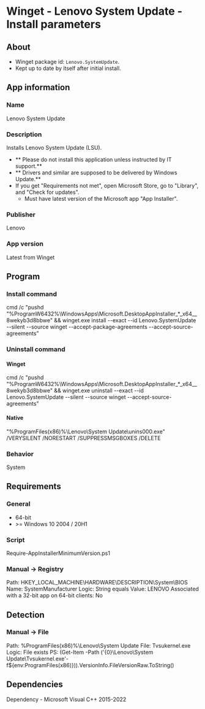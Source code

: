 # Winget - Lenovo System Update - Install parameters
## About
* Winget package id: ```Lenovo.SystemUpdate```.
* Kept up to date by itself after initial install.


## App information
### Name
Lenovo System Update

### Description
Installs Lenovo System Update (LSU).

* ** Please do not install this application unless instructed by IT support.**
* ** Drivers and similar are supposed to be delivered by Windows Update.**
* If you get "Requirements not met", open Microsoft Store, go to "Library", and "Check for updates".
  * Must have latest version of the Microsoft app "App Installer".

### Publisher
Lenovo

### App version
Latest from Winget


## Program
### Install command
cmd /c "pushd "%ProgramW6432%\WindowsApps\Microsoft.DesktopAppInstaller_*_x64__8wekyb3d8bbwe" && winget.exe install --exact --id Lenovo.SystemUpdate --silent --source winget --accept-package-agreements --accept-source-agreements"

### Uninstall command
#### Winget
cmd /c "pushd "%ProgramW6432%\WindowsApps\Microsoft.DesktopAppInstaller_*_x64__8wekyb3d8bbwe" && winget.exe uninstall --exact --id Lenovo.SystemUpdate --silent --source winget --accept-source-agreements"
#### Native
"%ProgramFiles(x86)%\Lenovo\System Update\unins000.exe" /VERYSILENT /NORESTART /SUPPRESSMSGBOXES /DELETE

### Behavior
System


## Requirements
### General
* 64-bit
* \>= Windows 10 2004 / 20H1

### Script
Require-AppInstallerMinimumVersion.ps1

### Manual -> Registry
Path:  HKEY_LOCAL_MACHINE\HARDWARE\DESCRIPTION\System\BIOS
Name:  SystemManufacturer
Logic: String equals
Value: LENOVO
Associated with a 32-bit app on 64-bit clients: No


## Detection
### Manual -> File
Path:  %ProgramFiles(x86)%\Lenovo\System Update
File:  Tvsukernel.exe
Logic: File exists
PS:    (Get-Item -Path ('{0}\Lenovo\System Update\Tvsukernel.exe'-f${env:ProgramFiles(x86)})).VersionInfo.FileVersionRaw.ToString()


## Dependencies
Dependency - Microsoft Visual C++ 2015-2022
